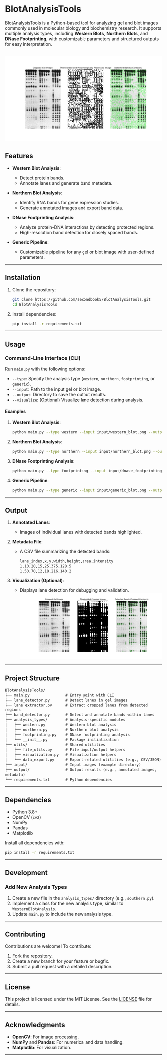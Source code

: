 # BlotAnalysisTools

BlotAnalysisTools is a Python-based tool for analyzing gel and blot images commonly used in molecular biology and biochemistry research. It supports multiple analysis types, including **Western Blots**, **Northern Blots**, and **DNase Footprinting**, with customizable parameters and structured outputs for easy interpretation.

![alt text](image-1.png)
---

## Features

- **Western Blot Analysis**:
  - Detect protein bands.
  - Annotate lanes and generate band metadata.
  
- **Northern Blot Analysis**:
  - Identify RNA bands for gene expression studies.
  - Generate annotated images and export band data.

- **DNase Footprinting Analysis**:
  - Analyze protein-DNA interactions by detecting protected regions.
  - High-resolution band detection for closely spaced bands.

- **Generic Pipeline**:
  - Customizable pipeline for any gel or blot image with user-defined parameters.

---

## Installation

1. Clone the repository:
   ```bash
   git clone https://github.com/secondbook5/BlotAnalysisTools.git
   cd BlotAnalysisTools
   ```

2. Install dependencies:
   ```bash
   pip install -r requirements.txt
   ```

---

## Usage

### Command-Line Interface (CLI)

Run `main.py` with the following options:

- `--type`: Specify the analysis type (`western`, `northern`, `footprinting`, or `generic`).
- `--input`: Path to the input gel or blot image.
- `--output`: Directory to save the output results.
- `--visualize`: (Optional) Visualize lane detection during analysis.

#### Examples

1. **Western Blot Analysis**:
   ```bash
   python main.py --type western --input input/western_blot.png --output output/western_blot_analysis
   ```

2. **Northern Blot Analysis**:
   ```bash
   python main.py --type northern --input input/northern_blot.png --output output/northern_blot_analysis
   ```

3. **DNase Footprinting Analysis**:
   ```bash
   python main.py --type footprinting --input input/dnase_footprinting.png --output output/dnase_footprinting_analysis
   ```

4. **Generic Pipeline**:
   ```bash
   python main.py --type generic --input input/generic_blot.png --output output/generic_analysis
   ```

---

## Output

1. **Annotated Lanes**:
   - Images of individual lanes with detected bands highlighted.

2. **Metadata File**:
   - A CSV file summarizing the detected bands:
     ```
     lane_index,x,y,width,height,area,intensity
     1,10,20,15,25,375,128.5
     1,50,70,12,18,216,140.2
     ```

3. **Visualization (Optional)**:
   - Displays lane detection for debugging and validation.
   ![alt text](image.png)

---

## Project Structure

```
BlotAnalysisTools/
├── main.py                # Entry point with CLI
├── lane_detector.py       # Detect lanes in gel images
├── lane_extractor.py      # Extract cropped lanes from detected regions
├── band_detector.py       # Detect and annotate bands within lanes
├── analysis_types/        # Analysis-specific modules
│   ├── western.py         # Western blot analysis
│   ├── northern.py        # Northern blot analysis
│   ├── footprinting.py    # DNase footprinting analysis
│   └── __init__.py        # Package initialization
├── utils/                 # Shared utilities
│   ├── file_utils.py      # File input/output helpers
│   ├── visualization.py   # Visualization helpers
│   └── data_export.py     # Export-related utilities (e.g., CSV/JSON)
├── input/                 # Input images (example directory)
├── output/                # Output results (e.g., annotated images, metadata)
└── requirements.txt       # Python dependencies
```

---

## Dependencies

- Python 3.8+
- OpenCV (`cv2`)
- NumPy
- Pandas
- Matplotlib

Install all dependencies with:
```bash
pip install -r requirements.txt
```

---

## Development

### Add New Analysis Types

1. Create a new file in the `analysis_types/` directory (e.g., `southern.py`).
2. Implement a class for the new analysis type, similar to `WesternBlotAnalysis`.
3. Update `main.py` to include the new analysis type.

---

## Contributing

Contributions are welcome! To contribute:

1. Fork the repository.
2. Create a new branch for your feature or bugfix.
3. Submit a pull request with a detailed description.

---

## License

This project is licensed under the MIT License. See the [LICENSE](LICENSE) file for details.

---

## Acknowledgments

- **OpenCV**: For image processing.
- **NumPy** and **Pandas**: For numerical and data handling.
- **Matplotlib**: For visualization.

---
